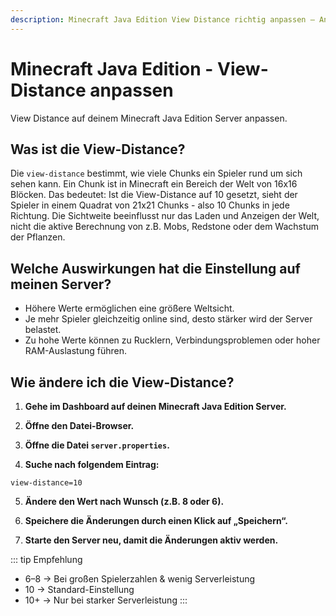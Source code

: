 ```yaml
---
description: Minecraft Java Edition View Distance richtig anpassen – Anleitung für Vanilla, Spigot, Bukkit, Paper, Folia, Purpur und Pufferfish Server zur Optimierung der Performance und Sichtweite.
---
```


# Minecraft Java Edition - View-Distance anpassen

View Distance auf deinem Minecraft Java Edition Server anpassen.

## Was ist die View-Distance?

Die ```view-distance``` bestimmt, wie viele Chunks ein Spieler rund um sich sehen kann. Ein Chunk ist in Minecraft ein Bereich der Welt von 16x16 Blöcken. Das bedeutet: Ist die View-Distance auf 10 gesetzt, sieht der Spieler in einem Quadrat von 21x21 Chunks - also 10 Chunks in jede Richtung. Die Sichtweite beeinflusst nur das Laden und Anzeigen der Welt, nicht die aktive Berechnung von z.B. Mobs, Redstone oder dem Wachstum der Pflanzen.

## Welche Auswirkungen hat die Einstellung auf meinen Server?
* Höhere Werte ermöglichen eine größere Weltsicht.<br>
* Je mehr Spieler gleichzeitig online sind, desto stärker wird der Server belastet.<br>
* Zu hohe Werte können zu Rucklern, Verbindungsproblemen oder hoher RAM-Auslastung führen.

## Wie ändere ich die View-Distance?

1. <strong>Gehe im Dashboard auf deinen Minecraft Java Edition Server.</strong>

2. <strong>Öffne den Datei-Browser.</strong>

3. <strong>Öffne die Datei ```server.properties```.</strong>

4. <strong>Suche nach folgendem Eintrag:</strong>

```
view-distance=10
```

5. <strong>Ändere den Wert nach Wunsch (z.B. 8 oder 6).</strong>

6. <strong>Speichere die Änderungen durch einen Klick auf „Speichern“.</strong>

7. <strong>Starte den Server neu, damit die Änderungen aktiv werden.</strong>

::: tip Empfehlung
* 6–8 → Bei großen Spielerzahlen & wenig Serverleistung<br>
* 10 → Standard-Einstellung<br>
* 10+ → Nur bei starker Serverleistung
:::